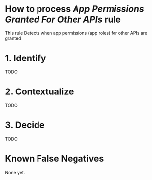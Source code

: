 # How to process *App Permissions Granted For Other APIs* rule
This rule Detects when app permissions (app roles) for other APIs are granted

# 1. Identify
TODO

# 2. Contextualize
TODO

# 3. Decide
TODO

# Known False Negatives
None yet.
